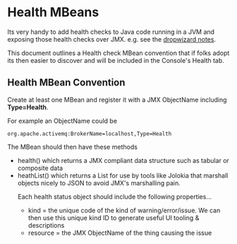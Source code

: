 # Health MBeans

Its very handy to add health checks to Java code running in a JVM and exposing those health checks over JMX. e.g. see the [dropwizard notes](http://dropwizard.codahale.com/getting-started/#creating-a-health-check).

This document outlines a Health check MBean convention that if folks adopt its then easier to discover and will be included in the Console's Health tab.

## Health MBean Convention

Create at least one MBean and register it with a JMX ObjectName including **Type=Health**.

For example an ObjectName could be

    org.apache.activemq:BrokerName=localhost,Type=Health

The MBean should then have these methods

* health() which returns a JMX compliant data structure such as tabular or composite data
* heathList() which returns a List<Object> for use by tools like Jolokia that marshall objects nicely to JSON to avoid JMX's marshalling pain.

Each health status object should include the following properties...

* kind = the unique code of the kind of warning/error/issue. We can then use this unique kind ID to generate useful UI tooling & descriptions
* resource = the JMX ObjectName of the thing causing the issue
